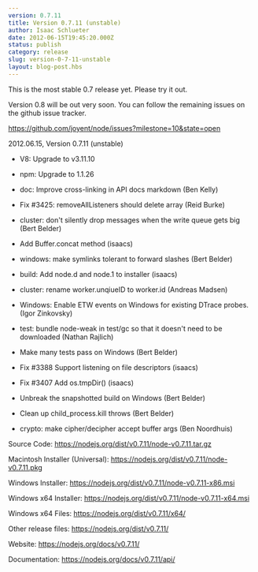 ```yaml
---
version: 0.7.11
title: Version 0.7.11 (unstable)
author: Isaac Schlueter
date: 2012-06-15T19:45:20.000Z
status: publish
category: release
slug: version-0-7-11-unstable
layout: blog-post.hbs
---
```


<p>This is the most stable 0.7 release yet.  Please try it out.

</p>
<p>Version 0.8 will be out very soon.  You can follow the remaining issues
on the github issue tracker.

</p>
<p><a href="https://github.com/joyent/node/issues?milestone=10&amp;state=open">https://github.com/joyent/node/issues?milestone=10&amp;state=open</a>

</p>
<p>2012.06.15, Version 0.7.11 (unstable)

</p>
<ul>
<li><p>V8: Upgrade to v3.11.10</p>
</li>
<li><p>npm: Upgrade to 1.1.26</p>
</li>
<li><p>doc: Improve cross-linking in API docs markdown (Ben Kelly)</p>
</li>
<li><p>Fix #3425: removeAllListeners should delete array (Reid Burke)</p>
</li>
<li><p>cluster: don&#39;t silently drop messages when the write queue gets big (Bert Belder)</p>
</li>
<li><p>Add Buffer.concat method (isaacs)</p>
</li>
<li><p>windows: make symlinks tolerant to forward slashes (Bert Belder)</p>
</li>
<li><p>build: Add node.d and node.1 to installer (isaacs)</p>
</li>
<li><p>cluster: rename worker.unqiueID to worker.id (Andreas Madsen)</p>
</li>
<li><p>Windows: Enable ETW events on Windows for existing DTrace probes. (Igor Zinkovsky)</p>
</li>
<li><p>test: bundle node-weak in test/gc so that it doesn&#39;t need to be downloaded (Nathan Rajlich)</p>
</li>
<li><p>Make many tests pass on Windows (Bert Belder)</p>
</li>
<li><p>Fix #3388 Support listening on file descriptors (isaacs)</p>
</li>
<li><p>Fix #3407 Add os.tmpDir() (isaacs)</p>
</li>
<li><p>Unbreak the snapshotted build on Windows (Bert Belder)</p>
</li>
<li><p>Clean up child_process.kill throws (Bert Belder)</p>
</li>
<li><p>crypto: make cipher/decipher accept buffer args (Ben Noordhuis)</p>
</li>
</ul>
<p>Source Code: <a href="https://nodejs.org/dist/v0.7.11/node-v0.7.11.tar.gz">https://nodejs.org/dist/v0.7.11/node-v0.7.11.tar.gz</a>

</p>
<p>Macintosh Installer (Universal): <a href="https://nodejs.org/dist/v0.7.11/node-v0.7.11.pkg">https://nodejs.org/dist/v0.7.11/node-v0.7.11.pkg</a>

</p>
<p>Windows Installer: <a href="https://nodejs.org/dist/v0.7.11/node-v0.7.11-x86.msi">https://nodejs.org/dist/v0.7.11/node-v0.7.11-x86.msi</a>

</p>
<p>Windows x64 Installer: <a href="https://nodejs.org/dist/v0.7.11/node-v0.7.11-x64.msi">https://nodejs.org/dist/v0.7.11/node-v0.7.11-x64.msi</a>

</p>
<p>Windows x64 Files: <a href="https://nodejs.org/dist/v0.7.11/x64/">https://nodejs.org/dist/v0.7.11/x64/</a>

</p>
<p>Other release files: <a href="https://nodejs.org/dist/v0.7.11/">https://nodejs.org/dist/v0.7.11/</a>

</p>
<p>Website: <a href="https://nodejs.org/docs/v0.7.11/">https://nodejs.org/docs/v0.7.11/</a>

</p>
<p>Documentation: <a href="https://nodejs.org/docs/v0.7.11/api/">https://nodejs.org/docs/v0.7.11/api/</a>
</p>
